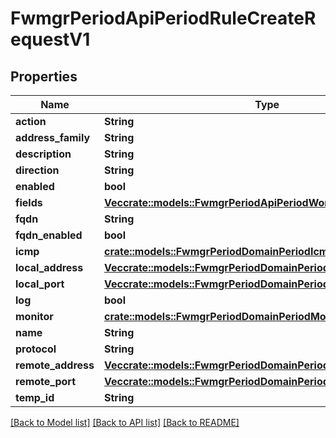 # FwmgrPeriodApiPeriodRuleCreateRequestV1

## Properties

Name | Type | Description | Notes
------------ | ------------- | ------------- | -------------
**action** | **String** |  |
**address_family** | **String** |  |
**description** | **String** |  |
**direction** | **String** |  |
**enabled** | **bool** |  |
**fields** | [**Vec<crate::models::FwmgrPeriodApiPeriodWorkaroundUiFieldValue>**](fwmgr.api.workaroundUIFieldValue.md) |  |
**fqdn** | **String** |  |
**fqdn_enabled** | **bool** |  |
**icmp** | [**crate::models::FwmgrPeriodDomainPeriodIcmp**](fwmgr.domain.ICMP.md) |  |
**local_address** | [**Vec<crate::models::FwmgrPeriodDomainPeriodAddressRange>**](fwmgr.domain.AddressRange.md) |  |
**local_port** | [**Vec<crate::models::FwmgrPeriodDomainPeriodPortRange>**](fwmgr.domain.PortRange.md) |  |
**log** | **bool** |  |
**monitor** | [**crate::models::FwmgrPeriodDomainPeriodMonitoring**](fwmgr.domain.Monitoring.md) |  |
**name** | **String** |  |
**protocol** | **String** |  |
**remote_address** | [**Vec<crate::models::FwmgrPeriodDomainPeriodAddressRange>**](fwmgr.domain.AddressRange.md) |  |
**remote_port** | [**Vec<crate::models::FwmgrPeriodDomainPeriodPortRange>**](fwmgr.domain.PortRange.md) |  |
**temp_id** | **String** |  |

[[Back to Model list]](../README.md#documentation-for-models) [[Back to API list]](../README.md#documentation-for-api-endpoints) [[Back to README]](../README.md)

